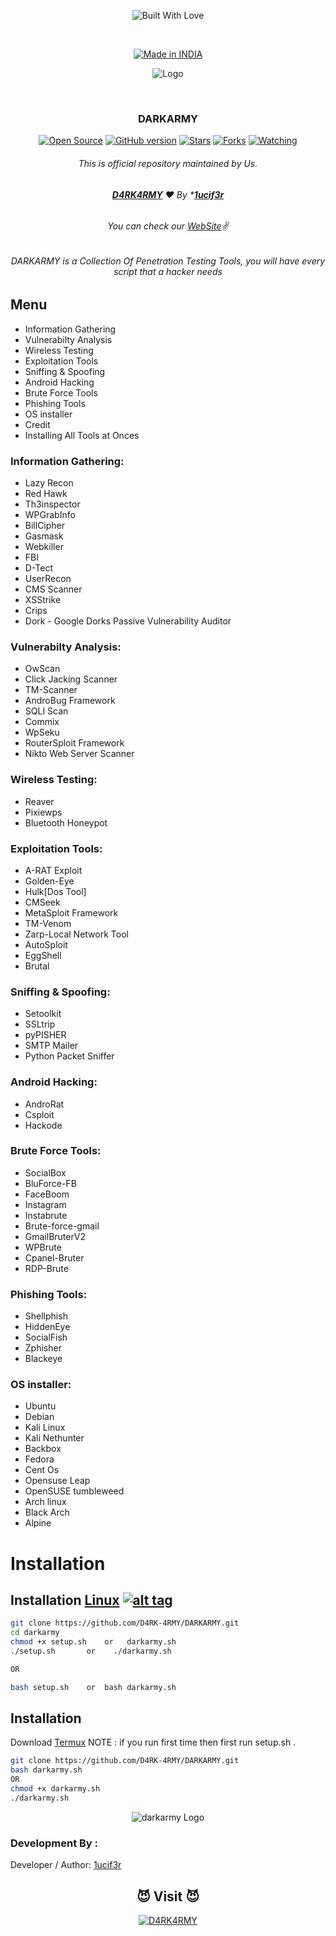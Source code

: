 <p align=center>
  <img title="Built With Love" src="https://forthebadge.com/images/badges/built-with-love.svg"></p>
  
  <br>
  
  <p align=center>
  <a href="https://www.instagram.com/bhikan_deshmukh"><img title="Made in INDIA" src="https://img.shields.io/badge/MADE%20IN-INDIA-SCRIPT?colorA=%23ff8100&colorB=%23017e40&colorC=%23ff0000&style=for-the-badge"></a>
  </p>
  
  <p align="center">
  <img src="https://github.com/D4RK-4RMY/DARKARMY/blob/main/logo.png" alt=" Logo" />
</p>




  <br>
  
  ### <p align="center">DARKARMY<p align="center">
<p align=center>
  <a href="https://www.instagram.com/th3_1ucif3r"><img title="Open Source" src="https://img.shields.io/badge/Open%20Source-%E2%99%A5-red" ></a>
  <a href="https://www.instagram.com/th3_1ucif3r"><img title="GitHub version" src="https://d25lcipzij17d.cloudfront.net/badge.svg?id=gh&type=6&v=1.0&x2=0" ></a>
  <a href="https://www.instagram.com/th3_1ucif3r"><img title="Stars" src="https://img.shields.io/github/stars/D4RK-4RMY/DARKARMY?style=social" ></a>
  <a href="https://github.com/1ucif3r/network/members"><img title="Forks" src="https://img.shields.io/github/forks/D4RK-4RMY/DARKARMY?color=red&style=flat-square"></a>
  <a href="https://github.com/1ucif3r"><img title="Watching" src="https://img.shields.io/github/watchers/D4RK-4RMY/DARKARMY?label=Watchers&color=blue&style=flat-square"></a>
 
###### <p align="center">*This is official repository maintained by Us.*
###### <p align="center"> *[**D4RK4RMY**](https://darkarmy.live/) ❤️* By *[**1ucif3r**](https://hritikkumbhar.me/)
###### <p align="center"> *You can check our [WebSite](https://darkarmy.live/)✌*

  
###### <p align="center">DARKARMY is a Collection Of Penetration Testing Tools, you will have every script that a hacker needs<p align="center">  
 
## Menu

- Information Gathering
- Vulnerabilty Analysis
- Wireless Testing
- Exploitation Tools
- Sniffing & Spoofing
- Android Hacking
- Brute Force Tools
- Phishing Tools
- OS installer
- Credit
- Installing All Tools at Onces


### Information Gathering:

- Lazy Recon
- Red Hawk
- Th3inspector
- WPGrabInfo
- BillCipher
- Gasmask
- Webkiller
- FBI
- D-Tect
- UserRecon
- CMS Scanner
- XSStrike
- Crips
- Dork - Google Dorks Passive Vulnerability Auditor

### Vulnerabilty Analysis:

- OwScan
- Click Jacking Scanner
- TM-Scanner
- AndroBug Framework
- SQLI Scan
- Commix
- WpSeku
- RouterSploit Framework
- Nikto Web Server Scanner

### Wireless Testing:

- Reaver
- Pixiewps
- Bluetooth Honeypot

### Exploitation Tools:

- A-RAT Exploit
- Golden-Eye
- Hulk[Dos Tool]
- CMSeek
- MetaSploit Framework
- TM-Venom
- Zarp-Local Network Tool
- AutoSploit
- EggShell
- Brutal

### Sniffing & Spoofing:

- Setoolkit
- SSLtrip
- pyPISHER
- SMTP Mailer
- Python Packet Sniffer

### Android Hacking:

- AndroRat
- Csploit
- Hackode

### Brute Force Tools:

- SocialBox
- BluForce-FB
- FaceBoom
- Instagram
- Instabrute
- Brute-force-gmail
- GmailBruterV2
- WPBrute
- Cpanel-Bruter
- RDP-Brute

### Phishing Tools:

- Shellphish
- HiddenEye
- SocialFish
- Zphisher
- Blackeye

### OS installer:

- Ubuntu
- Debian
- Kali Linux
- Kali Nethunter
- Backbox
- Fedora
- Cent Os
- Opensuse Leap
- OpenSUSE tumbleweed
- Arch linux
- Black Arch
- Alpine


# Installation

## Installation [Linux](https://wikipedia.org/wiki/Linux) [![alt tag](http://icons.iconarchive.com/icons/dakirby309/simply-styled/32/OS-Linux-icon.png)](https://fr.wikipedia.org/wiki/Linux)

```bash
git clone https://github.com/D4RK-4RMY/DARKARMY.git
cd darkarmy
chmod +x setup.sh    or   darkarmy.sh
./setup.sh       or    ./darkarmy.sh

OR

bash setup.sh    or  bash darkarmy.sh
```

## Installation

Download [Termux](https://play.google.com/store/apps/details?id=com.termux)
NOTE : if you run first time then first run setup.sh .

```bash
git clone https://github.com/D4RK-4RMY/DARKARMY.git
bash darkarmy.sh
OR
chmod +x darkarmy.sh
./darkarmy.sh
```
  
<p align="center">
  <img src="https://github.com/D4RK-4RMY/DARKARMY/blob/main/darkarmy.png" alt="darkarmy Logo"/>
</p>  
  
  
  ### Development By :

Developer / Author: [1ucif3r](https://github.com/1ucif3r)

### <h2 align="center">😈 Visit 😈 </h2>
<p align="center">
<a href="https://darkarmy.live/"><img title="D4RK4RMY" src="https://img.shields.io/badge/D4RK4RMY-%23E4405F.svg?&style=for-the-badge&logo=web&logoColor=white"></a>
</p>
